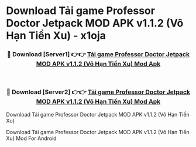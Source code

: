 # Download Tải game Professor Doctor Jetpack MOD APK v1.1.2 (Vô Hạn Tiền Xu) - x1oja


<div align="center">
<h3>🔴 Download [Server1] 👉👉 <a href="https://apk-comot.site?title=Tải_game_Professor_Doctor_Jetpack_MOD_APK_v1.1.2_(Vô_Hạn_Tiền_Xu)">Tải game Professor Doctor Jetpack MOD APK v1.1.2 (Vô Hạn Tiền Xu) Mod Apk</a></h3><br>
<h3>🔴 Download [Server2] 👉👉 <a href="https://apk-comot.site?title=Tải_game_Professor_Doctor_Jetpack_MOD_APK_v1.1.2_(Vô_Hạn_Tiền_Xu)">Tải game Professor Doctor Jetpack MOD APK v1.1.2 (Vô Hạn Tiền Xu) Mod Apk</a></h3>
</div>



Download Tải game Professor Doctor Jetpack MOD APK v1.1.2 (Vô Hạn Tiền Xu) 

Download Tải game Professor Doctor Jetpack MOD APK v1.1.2 (Vô Hạn Tiền Xu) Mod For Android